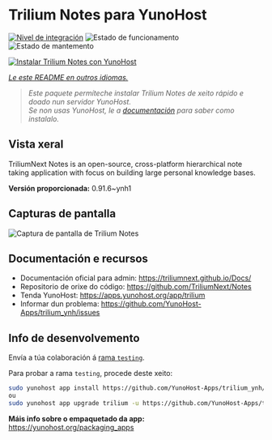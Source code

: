 <!--
NOTA: Este README foi creado automáticamente por <https://github.com/YunoHost/apps/tree/master/tools/readme_generator>
NON debe editarse manualmente.
-->

# Trilium Notes para YunoHost

[![Nivel de integración](https://apps.yunohost.org/badge/integration/trilium)](https://ci-apps.yunohost.org/ci/apps/trilium/)
![Estado de funcionamento](https://apps.yunohost.org/badge/state/trilium)
![Estado de mantemento](https://apps.yunohost.org/badge/maintained/trilium)

[![Instalar Trilium Notes con YunoHost](https://install-app.yunohost.org/install-with-yunohost.svg)](https://install-app.yunohost.org/?app=trilium)

*[Le este README en outros idiomas.](./ALL_README.md)*

> *Este paquete permíteche instalar Trilium Notes de xeito rápido e doado nun servidor YunoHost.*  
> *Se non usas YunoHost, le a [documentación](https://yunohost.org/install) para saber como instalalo.*

## Vista xeral

TriliumNext Notes is an open-source, cross-platform hierarchical note taking application with focus on building large personal knowledge bases.

**Versión proporcionada:** 0.91.6~ynh1

## Capturas de pantalla

![Captura de pantalla de Trilium Notes](./doc/screenshots/screenshot.png)

## Documentación e recursos

- Documentación oficial para admin: <https://triliumnext.github.io/Docs/>
- Repositorio de orixe do código: <https://github.com/TriliumNext/Notes>
- Tenda YunoHost: <https://apps.yunohost.org/app/trilium>
- Informar dun problema: <https://github.com/YunoHost-Apps/trilium_ynh/issues>

## Info de desenvolvemento

Envía a túa colaboración á [rama `testing`](https://github.com/YunoHost-Apps/trilium_ynh/tree/testing).

Para probar a rama `testing`, procede deste xeito:

```bash
sudo yunohost app install https://github.com/YunoHost-Apps/trilium_ynh/tree/testing --debug
ou
sudo yunohost app upgrade trilium -u https://github.com/YunoHost-Apps/trilium_ynh/tree/testing --debug
```

**Máis info sobre o empaquetado da app:** <https://yunohost.org/packaging_apps>
